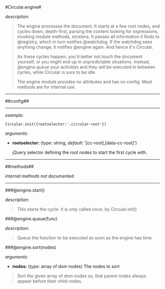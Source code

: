 #Circular.engine#

*description:*

> The engine processes the document. It starts at a few root nodes, and cycles down, depth-first, parsing the content looking for expressions, invoking module methods, etcetera. 
> It passes all information it finds to @registry, which in turn notifies @watchdog. If the watchdog sees anything change, it notifies @engine again. And hence it's Circular.
>
> As these cycles happen, you'd better not touch the document yourself, or you might end up in unpredictable situations. Instead, *@engine.queue* your activities and they will be executed in between cycles, while Circular is sure to be idle.
>
> The engine module provides no attributes and has no config. Most methods are for internal use.
>


----

##config##

----

*example:* 

	Circular.init({rootselector:'.circular-root'})

*arguments:*

- **rootselector:** (*type:* string, *default:* '[cc-root],[data-cc-root]')

  jQuery selector defining the root nodes to start the first cycle with.


----

##methods##

*internal methods not documented*

----

###@engine.start()

*description:*

> This starts the cycle. It is only called once, by Circular.init()



###@engine.queue(func)

*description:*

> Queue the function to be executed as soon as the engine has time
	

###@engine.sort(nodes)

*arguments:*

- **nodes:** (*type:* array of dom nodes) 
The nodes to sort

> Sort the given array of dom nodes so, that parent nodes always appear before their child nodes.
	


